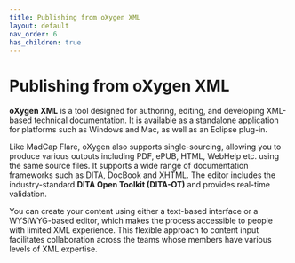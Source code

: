 ```yaml
---
title: Publishing from oXygen XML
layout: default
nav_order: 6
has_children: true
---
```


# Publishing from oXygen XML

**oXygen XML** is a tool designed for authoring, editing, and developing XML-based technical documentation. It is available as a standalone application for platforms such as Windows and Mac, as well as an Eclipse plug-in.

Like MadCap Flare, oXygen also supports single-sourcing, allowing you to produce various outputs including PDF, ePUB, HTML, WebHelp etc. using the same source files. It supports a wide range of documentation frameworks such as DITA, DocBook and XHTML. The editor includes the industry-standard **DITA Open Toolkit (DITA-OT)** and provides real-time validation.

You can create your content using either a text-based interface or a WYSIWYG-based editor, which makes the process accessible to people with limited XML experience. This flexible approach to content input facilitates collaboration across the teams whose members have various levels of XML expertise.
